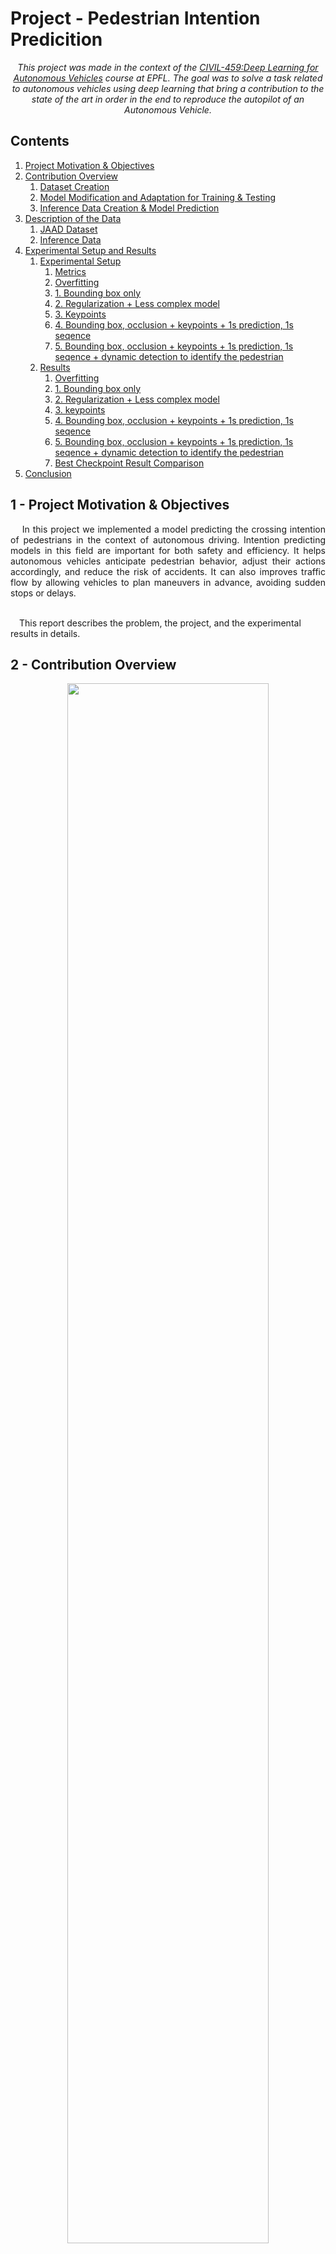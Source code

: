 # Project - Pedestrian Intention Predicition 

*<p style="text-align: center;">This project was made in the context of the [CIVIL-459:Deep Learning for Autonomous Vehicles](https://edu.epfl.ch/coursebook/en/deep-learning-for-autonomous-vehicles-CIVIL-459) course at EPFL. The goal was to solve a task related to autonomous vehicles using deep learning that bring a contribution to the state of the art in order in the end to reproduce the autopilot of an Autonomous Vehicle.</p>*

## Contents

1. [Project Motivation & Objectives](#1---project-motivation--objectives)
2. [Contribution Overview](#2---contribution-overview)
    1. [Dataset Creation](#21---dataset-creation)
    2. [Model Modification and Adaptation for Training & Testing](#22---model-modification-and-adaptation-for-training--testing)
    3. [Inference Data Creation & Model Prediction](#23---inference-data-creation--model-prediction)
3. [Description of the Data](#3---description-of-the-data)
    1. [JAAD Dataset](#31---jaad-dataset)
    2. [Inference Data](#32---inference-data)
4. [Experimental Setup and Results](#4---experimental-setup-and-results)
    1. [Experimental Setup](#41---experiments-setup)
        1. [Metrics](#411---metrics)
        2. [Overfitting](#412---overfitting)
        3. [1. Bounding box only](#1-bounding-box-only)
        4. [2. Regularization + Less complex model](#2-regularization--less-complex-model)
        5. [3. Keypoints](#3-keypoints)
        6. [4. Bounding box, occlusion + keypoints + 1s prediction, 1s seqence](#4-bounding-box-occlusion--keypoints--1s-prediction-1s-seqence)
        7. [5. Bounding box, occlusion + keypoints + 1s prediction, 1s seqence + dynamic detection to identify the pedestrian](#5-bounding-box-occlusion--keypoints--1s-prediction-1s-seqence--dynamic-detection-to-identify-the-pedestrian)
    2. [Results](#results)
        1. [Overfitting](#overfitting)
        2. [1. Bounding box only](#1-bounding-box-only-1)
        3. [2. Regularization + Less complex model](#2-regularization--less-complex-model-1)
        4. [3. keypoints](#3-keypoints-1)
        5. [4. Bounding box, occlusion + keypoints + 1s prediction, 1s seqence](#4-bounding-box-occlusion--keypoints--1s-prediction-1s-seqence-1)
        6. [5. Bounding box, occlusion + keypoints + 1s prediction, 1s seqence + dynamic detection to identify the pedestrian](#5-bounding-box-occlusion--keypoints--1s-prediction-1s-seqence--dynamic-detection-to-identify-the-pedestrian-1)
        7. [Best Checkpoint Result Comparison](#best-checkpoint-result-comparison)
5. [Conclusion](#conclusion)



## 1 - Project Motivation & Objectives

<div style="text-align: justify">&emsp; In this project we implemented a model predicting the crossing intention of pedestrians in the context of autonomous driving. Intention predicting models in this field are important for both safety and efficiency. It helps autonomous vehicles anticipate pedestrian behavior, adjust their actions accordingly, and reduce the risk of accidents. It can also improves traffic flow by allowing vehicles to plan maneuvers in advance, avoiding sudden stops or delays.</div>

<br>

&emsp;This report describes the problem, the project, and the experimental results in details.
## 2 - Contribution Overview

<p align="center">
    <img src="./images/Network_Architecture.jpg" width="80%" height="80%"/>
</p>

<div style="text-align: justify"> &emsp; To solve the problem we were assigned, we choose to base our model on the MotionBert model, a current state of the art model for 3D pose estimation and action recognition. While some of those tasks are not directly related to our project, we believe that the part of the model implemented for action recognition could be adapted to our problem. In this project, our contribution is to adatpt the already existing MotionBert model to take as input 2D keyposes and bounding boxes, and to predict Crossing/Not-Crossing intentions.</div>

### 2.1 - Dataset Creation

<p align="center">
    <img src="./images/Dataset_Creation.jpg" width="30%" height="30%"/>
</p>


<div style="text-align: justify"> &emsp; Our Dataset is based on the JAAD Dataset containing videos with annotations. It is often used to train Deep Learning models in the context of autonomous driving. The motivations for choosing such a Dataset will be further developped in the next section. A first step was to understand the structure of the Dataset, and to get familiar with the annotations. As our model needs sequences of specific data only from relevant pedestrians, a new Dataset was created to best fit our needs. Most of the annotations provided by the Dataset were discarded only to keep a few such as bounding boxes and occlusion. The Dataset was then organized in sequences of 1 seconds, overlapping each other by 0.5 second to best capture the motion of the pedestrian. Since the JAAD model provides a Crossing/Not-Crossing label for each frame, a new label per sequence was created and assigned to the sequence if at least one frame of the sequence was labeled as Crossing.</div>

<br>

<div style="text-align: justify">&emsp; After training and testing the model only with the bounding boxes, we realized that we would need much more data to get better, and more accurate results. To this end, keypoints of the pedestrians generated by OpenPifPaf for each JAAD video were added to the Dataset. In order to do so, and since the keypoints generation was a long process, a checkpoint file system was implemented to save the new keypoints after each video analyzed. To link the keypoints to the right JAAD bounding box, a cross check had to be implemented for each frame analized to make sure that the keypoints were assigned to the right bounding box.</div>

<br>

<div style="text-align: justify">&emsp; To better analyse the newly created Dataset, and the results of our model, specific functions were created to visualize the Dataset, and to get statistics on it. The Dataset was then split into a training set and a testing set. We made sure that all the sequences corresponding to the same video were in the same set to avoid prediction in the testing set of training data which would bias ou estimate of the accuracy.</div>

### 2.2 - Model Modification and Adaptation for Training & Testing

<p align="center">
    <img src="./images/Training.jpg" width="50%" height="50%"/>
</p>
 
<div style="text-align: justify">&emsp; We first spent time to get acquainted with MotionBert, and we ran the main functions originally created for the model such as the training function or the testing function. This step was important to get a more precise idea the current structure and work needed, of the functions to implement to adapt to our needs, and the ones to get rid of.</div> 

<br>

<div style="text-align: justify">&emsp; To process and extract data from the Dataset pickle file previously created and intended for our model, we created new Dataset subclasses (for bounding boxes only, for keypoints only and for bounding boxes & 2D keypoints) returning the data in the right format for the training and testing DataLoader.</div>

<br>

<div style="text-align: justify">&emsp; A new training file was created implementing the important training, validating and evaluating function (to respectively train, test and evaluate the network). This training file was modified to take into account the new Dataset subclasses, and a new specific configuration file JAAD_train.yaml previously created to store the network specifications and the choosen training parameters.

<br>

&emsp;In the training function we implemented a system to save the latest_epoch checkpoint, in order to be able to resume to it whenever we wanted, and a system that saves the best checkpoint (the one with the best accuracy).

&emsp;We also used tensorboard to create logs monitoring 3 metrics : the loss, the accuracy and the f1-score. This way we could use the tensorboard interface to visualizate the evolution of those scores through the epoch for both training and testing.

&emsp;Finally we also used tensorboard to create a model visualization in order to explore freely in a visual interface the characteristics and structure of the model.</div> 

### 2.3 - Inference Data Creation & Model Prediction

<p align="center">
    <img src="./images/Inference.jpg" width="50%" height="50%"/>
</p>

<div style="text-align: justify">&emsp; In order to be able to run the inference.py file, the created model needs as input 2D keypoints, bounding boxes and occlusion scores. Since this is not provided in the video for inference, we had to create it. To generate this data, a new function was written to run OpenPifPaf on the videos, and to store the generated keypoints and bounding boxes in a pickle file, and the keypoints are then processed in another function to best adapt to the model's input.</div>

<br>

<div style="text-align: justify">&emsp; A new inference file (containing the above functions) was created to make predictions on any video, and the to save them in a json file. This file was also modified to support a new Dataset subclasses KPInfDataset loading the pickle file storing the inference data extracted from the inference video. This file allows to run the model on the processed inference data, and to save the predictions with their correspondant pedestrian bounding box in a json file.</div>

<br>

<div style="text-align: justify">&emsp; To visualize and better evaluate the results of the inference, a new function was created to draw the bounding boxes on the videos with the predicted labels, and to save it as a new video. To do, this function takes as input the inference video, and the json file containing the predictions.</div>

## 3 - Description of the Data

### 3.1 - JAAD Dataset

The pickle datafile contaning the JAAD dataset processed for our model has the following dictionnary structure:
``` 
'annotations': 
    'vid_id'(str): 
        'num_frames':               int
        'width':                    int
        'height':                   int
        'ped_annotations':          list (dict)
            'ped_id'(str):              list (dict)
                'old_id':                   str
                'frames':                   list (int)
                'occlusion':                list (int)
                'bbox':                     list ([x1 (float), y1 (float), x2 (float), y2 (float)])
                '2dkp':                     list (array(array))
                'cross':                    int
'split': 
    'train_ID':     list (str)
    'test_ID':      list (str)
'ckpt': str
'seq_per_vid': list (int)
```

Dictionnary keys :
- `'annotations'` - list of video dictionnaries used for training and testing the model
- `'vid_id' (str)` - dictionnary of the properties for the video `'vid_id'`
- `'width'` - width of the video `'vid_id'`
- `'height'` - height of the video `'vid_id'`
- `'ped_annotations' (str)` - list of pedestrians in the video `'vid_id'`
- `'ped_id (str)'` - list of sequences annotations dictionnaries for pedestrian `'ped_id (str)'`
- `'old_id'` - default `'old_id'` from the JAAD Dataset
- `'frames'` - list of frame number relative to the video `'vid_id'` contained in the current sequence
- `'occlusion'` - list of occlusion for all the frames contained in the current sequence containing the frames `'frames'`
- `'bbox'` - list of bounding boxes for all the frames contained in the current sequence containing the frames `'frames'`
- `'2dkp'` - list of arrays of 2D keypoints for all the frames contained in the current sequence containing the frames `'frames'`
- `'cross'` - label cross (0 or 1) for the current sequence containing the frames `'frames'`
- `'split'` - dictionnary with the `'train_ID'` and `'test_ID'`
- `'train_ID'` - list of `'vid_id'` contained in the training set (80% of the data)
- `'test_ID'` - list of `'vid_id'` contained in the testing set (20% of the data)
- `'ckpt'` - last `'vid_id'` that was being processed
- `'seq_per_vid'` - list of number of sequences per video for all videos


### 3.2 - Inference Data

Dictionary structure:
```
'vid_id':           str
'num_seq':          int
'forecast_step':    int
'nbr_frame_seq':    int
'total_frame_vid':  int
'width':            int
'height':           int
'per_seq_ped':      list (list (int))
'ped_annotations':      list (dict) 
    'frames':               list (int)
    'occlusion':            list (int)
    'bbox':                 list ([x1 (float), y1 (float), x2 (float), y2 (float)])
    '2dkp':                 list (array(array))
```

Dictionnary keys :
- `'vid_id'` - filename of the inference video without extension
- `'num_seq'` - number of sequences created
- `'forecast_step'` - overlap step between sequences
- `'nbr_frame_seq'` - number of frames per sequences
- `'total_frame_vid'` - total number of frames in the video
- `'width'` - width of the inference video
- `'height'` - height of the inference video
- `'per_seq_ped'` - list of list of index of pedestrian for each sequence
- `'ped_annotations'` - list of pedestrians in the inference video
- `'frames'` - list of frame number relative to the inference video contained in the current sequence of the current pedestrian
- `'occlusion'` - list of occlusion for the current pedestrian for all the frames contained in the current sequence containing the frames `'frames'`
- `'bbox'` - list of bounding boxes for the current pedestrian for all the frames contained in the current sequence containing the frames `'frames'`
- `'2dkp'` - list of arrays of 2D keypoints for the current pedestrian for all the frames contained in the current sequence containing the frames `'frames'`


## 4 - Experimental Setup and Results

<div style="text-align: justify">&emsp; During the conception of this project, we had to make some experiments to find the best model for our problem. This section will describe the experiments we made and the results we obtained.</div>

### 4.1 - Experiments Setup

#### 4.1.1 - Metrics

&emsp; To evaluate the performances of our model, **three main metrics** were used: the ***loss***, the ***accuracy*** and the ***F1 score***.

<div style="text-align: justify">&emsp;The loss is computed by the model during both the training and the testing. We compute a CrossEntropyLoss for our model. The accuracy is the percentage of correct prediction made by the model both on the training set and the testing set. To make the prediction we choose the class (crossing or not crossing) that get the highest softmax probability. This way of computing the loss and accuracy may create what we observe in the result : the fact that for the training the loss increase but the accuracy stays pretty much constant. The F1 score is the harmonic mean of the precision and recall. The precision is the percentage of correct positive prediction made by the model. The recall is the percentage of positive prediction made by the model that are correct. We compute the F1 measure also on the training and testing set. However we start using the F1 measure latter in the experimental process so for the 2 first experiment, we don't have f1-score data</div>

#### 4.1.2 - Overfitting 

<div style="text-align: justify">&emsp; To make sure our system could model the problem, we first made sure that it was able to overfit a small portion of the training set. A small training set of 10 sequences was used and the model was trained for 20 epochs. It was observed that the model was able to overfit the training set, and it was thus concluded that data could be modeled by our system.</div>

#### 1. Bounding box only
<div style="text-align: justify">&emsp; The first idea we had was to trying to give to the model only the bounding boxes of the pedestrian. It contains the position of the pedestrian in the image, thus we thought that it could be enough for the model to predict the crossing intention (most of the time the car has a camera from the point of view of the driver then the relative position of a pedestrian in the image could be good enough to predict his intention).
We used scitas and google collab to generate the Dataset and train the model. We also used the same hypeparameters as the one used in the original paper and we juste changed the dimension of the input and output of the network.</div>

#### 2. Regularization + Less complex model
<div style="text-align: justify">&emsp; The result of the first experiment was satisfying. However it was quickly overfitting thus we thought that the model was maybe too complex for our problem. We decided to use a less complex model and to add some regularization.</div>

<div style="text-align: justify">&emsp; To do so, we looked into the structure of the model in the original paper and using tensorboard visualization and we noticed that the model was composed of 5 blocks of spatial and temporal encoding layers in the original architecture. This seems to be too much taking into account the fact that with only the bounding box as input, the model has less information to process. We decided to reduce the number of blocks to 2. We also added some regularization to the model by increasing the weight decay and the dropout rate.</div>

#### 3. Keypoints
<div style="text-align: justify">&emsp; The second experiment shows encouraging result, but we wanted to try improving the accuracy even more. Thus we decided to give more information to the model and we decided to use 2D pose keypoints to the input of the model. As we don't have keypoints in JAAD, we used openpifpaf to estimate them for all the videos.</div>

<div style="text-align: justify">&emsp;We thought that it could help the model to better understand the position of the pedestrian, more specificaly the model would be then able to understand aspect of the pedestrian like when it looks or notices the car, the way his body is oriented, etc. Moreover, the structure of MotionBert was originally trained to use keypoints as input, so we thought that it could be a good idea to use them.</div>

#### 4. Bounding box, occlusion + keypoints + 1s prediction, 1s seqence:
<div style="text-align: justify">&emsp;The third experiment achieved a better accuracy and a good f1-score. However, we noticed that some for frame for different pedestrians openpifpaf wasn't able to detect the pose and thus the model didn't had information even on the location of the pedestrian for those frames. We then thought that a good idea would be to provide the ground thruth bounding boxes given in the JAAD dataset to the model. We also provided the model the occlusion score, so it can have more informations about why keypoints could be occluded and it can learn when to focus on the bounding box.</div>

<div style="text-align: justify">&emsp; We also tried to increase the prediction fame to 1 second in the future instead of 0.5 second. We thought that it could help the model to better understand the intention of the pedestrian and we try to use 1 second for prediction instead of 2 second, to allow the model to generalize better</div>

#### 5. Bounding box, occlusion + keypoints + 1s prediction, 1s seqence + dynamic detection to identify the pedestrian:

<div style="text-align: justify">&emsp; As a last experiment result were less good that what we previously add, we decided to try to use a dynamic detection to identify the pedestrian in the video, instead of the constant method we were using, in order to reduce the potential error we could have in the identification of the pedestrian. Before that the usage of a constant threshold to identify the correspondancy between the bouding box given by JAAD and the keypoints given by openpifpaf may cause error in the identification process. To solve that, we used the dynamic distances between keypoints and bounding boxes to identify the pedestrian.</div>

### Results

#### Overfitting :

![overfitting](./images/overfitting.png)

As we can see on the plot, the model is able to overfit on a little training set. We achieved an accuracy of 100%, F1 of 1 and a loss of 0. This is a good sign that the model is able to learn.

#### 1. Bounding box only

- <u>during training :</u>

![training plot 1](./images/exp1.png)

- <u>discussion :</u> 

<div style="text-align: justify">&emsp;The result are pretty satisfying for a first experiment. We're able to achieve an accuracy of 70 % in average only with the bounding box. However, we can see that the model is overfitting very quickly. We think that it's because the model is too complex for the low complexity input.</div> 

<div style="text-align: justify">&emsp;For the next experiment we decided to try to reduce the complexity of the model and to add some regularization in order to try solving the overfitting problem.</div>

#### 2. Regularization + Less complex model

- <u>during training :</u>

![training plot 2](./images/exp2.png)

- <u>discussion :</u> 

<div style="text-align: justify">&emsp; As we can see on the result, We achieve to reduce the overfitting of the model by doing this (training accuracy around 75% instead of 82% at the epoch 50) and we even increased the accuracy on the testing set.</div>

<div style="text-align: justify">&emsp; As a next step we thought that giving the model more information could help him to better understand the problem. Thus we decided to try to give him the keypoints of the pedestrian.</div>


#### 3. keypoints

- <u>during training :</u>

![training plot 3](./images/exp3.png)

- <u>discussion :</u>

<div style="text-align: justify">&emsp; The result shows us significant improvement by using 2D keypoint instead of the bounding boxes, we managed to achieve better average and final accuracy and the loss is better. We start monitoring the f1-score and we can see that it is also a satisfying.</div>

<div style="text-align: justify">&emsp; However we noticed in the dataset that some of the pedestrian keypoints are not present on certain frame, the model we use didn't manage to detect them, so as a next improvement we wanted to try to add the bbox with the keypoints.</div>

#### 4. Bounding box, occlusion + keypoints + 1s prediction, 1s sequence

- <u>during training :</u>

![training plot 4](./images/exp4.png)

- <u>discussion :</u> 

<div style="text-align: justify">&emsp;As we can see in the result, this experiment didn't bring any improvement, it even perform less good than with just the keypoints. We think that this can be caused by the fact that originally, the purpose of bringing the bounding box was that the model may be able to have informations even when openepifpaf doesn't detect keypoints. However if the detection gives wrong keypoints, it can cause errors in the identification of the pedestrian or just comprehension errors for the model that can't learn to use the bounding box to estimate the position when he doesn't have the keypoints. For this reason we decided to try to use a dynamic detection to identify better which keypoints correspond to which pedestrians.</div>

#### 5. Bounding box, occlusion + keypoints + 1s prediction, 1s sequence + dynamic detection to identify the pedestrian

- <u>during training :</u>

![training plot 5](./images/exp5.png)

- <u>discussion :</u> 

<div style="text-align: justify">&emsp;As we can see on the result, we achieved the highest accuracy, and f1-score and the lowest loss with this experiment. Indeed for the best checkpoint we have, the mean accuracy and f1 measure seems to be impoved (0.7545 vs 0.7044 or 0.7442 for the accuracy and 0.6184 vs 0.5850 or 0.5949 for the f1 measure). We can thus see that the model is also able to generalize a bit better. Thus we can conclude that the dynamic detection is a good idea to improve the result of the model.</div>

#### Best Checkpoint Result Comparison :

| Experiment | Loss | Accuracy | F1 score |
|------------|------|----------|----------|
|     5      | 0.4954 | 0.7545 | 0.6184   |
|     4      | 0.5084 | 0.7044 | 0.5850   |
|     3      | 0.6488 | 0.7442 | 0.5949   |
|     2      | 0.5120 | 0.7503 |    -     |
|     1      | 0.5399 | 0.7255 |    -     |

## Conclusion

<div style="text-align: justify">&emsp; To conlude, the task/contribution we choosed was to create a deep learning application using MotionBert to predict the crossing intention of pedestrians in the context of autonomous driving. We tried and experimented different ideas to solve the problem and we managed to create a model that is able, even if it's not with an estonishing accuracy, to predict the crossing intention of pedestrians and that can make an inference on raw video data.</div>

<div style="text-align: justify">&emsp; However, the model is not able to generalize and tends to still overfit quickly the training set. We think that the problem comes from the fact that the Dataset is too small and we don't have ground truth keypoints. Indeed for a complex model like MotionBert, we have a very little amount of samples, even after cutting JAAD into sequences of 1 second. Moreover, we don't have ground truth keypoints, so we have to use openpifpaf to detect the keypoints and this can cause some errors in the identification of the pedestrian. We think that if we had a bigger Dataset with ground truth keypoints, we could have a better model.</div>

#### Further improvements :

<div style="text-align: justify">&emsp; We still think that our application have a great potential and that it could be improved in many ways. Here are some ideas that we think could improve the performances of our model :</div>

- Use a **bigger Dataset** like the PIE Dataset that contains a lot more samples and video time than JAAD or use a Dataset that contains ground truth keypoint.
- Use **semi-supervised learning** to use the unlabeled data of the JAAD Dataset (or PIE Dataset) to train the model, allowing it to generalize better and to create a pre-knowledge on what is a pedestrian and how it behaves (we could try for example to first predict his displacement and then his crossing intention).
- Use **semi-supervised learning** on a another Dataset to pretrain the model and then fine-tune it on JAAD or PIE. If we take the example of MotionBert we could train first our model to predict the 3D pose of a person from a 2D pose, this way it would get an deeper understanding on the what is a pose, and then fine-tune it to predict the crossing intention of a pedestrian.
- Try to **improve the detection step** of the pose with openpifpaf on the video. Indeed, we noticed that the keypoints given by openpifpaf are not always correct and that it can cause some errors in the identification of the pedestrian. We could try to solve this problem by finding ways to ensure the best detection possible.
